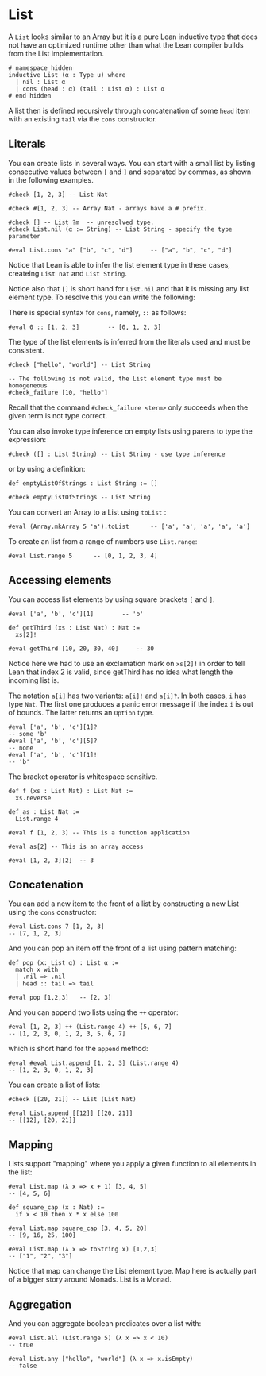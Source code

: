 # List

A `List` looks similar to an [Array](Array.md) but it is a pure Lean inductive type that does not
have an optimized runtime other than what the Lean compiler builds from the List implementation.

```lean
# namespace hidden
inductive List (α : Type u) where
  | nil : List α
  | cons (head : α) (tail : List α) : List α
# end hidden
```

A list then is defined recursively through concatenation of some `head` item with an existing `tail`
via the `cons` constructor.

## Literals

You can create lists in several ways. You can start with a small list by listing consecutive values between
`[` and `]` and separated by commas, as shown in the following examples.

```lean
#check [1, 2, 3] -- List Nat

#check #[1, 2, 3] -- Array Nat - arrays have a # prefix.

#check [] -- List ?m  -- unresolved type.
#check List.nil (α := String) -- List String - specify the type parameter

#eval List.cons "a" ["b", "c", "d"]     -- ["a", "b", "c", "d"]
```

Notice that Lean is able to infer the list element type in these cases, createing `List nat` and `List String`.

Notice also that `[]` is short hand for `List.nil` and that it is missing any list element type. To
resolve this you can write the following:

There is special syntax for `cons`, namely, `::` as follows:

```lean
#eval 0 :: [1, 2, 3]        -- [0, 1, 2, 3]
```

The type of the list elements is inferred from the literals used and must be consistent.
```lean
#check ["hello", "world"] -- List String

-- The following is not valid, the List element type must be homogeneous
#check_failure [10, "hello"]
```
Recall that the command `#check_failure <term>` only succeeds when the given term is not type correct.

You can also invoke type inference on empty lists using parens to type the expression:
```lean
#check ([] : List String) -- List String - use type inference
```

or by using a definition:

```lean
def emptyListOfStrings : List String := []

#check emptyListOfStrings -- List String
```

You can convert an Array to a List using `toList` :

```lean
#eval (Array.mkArray 5 'a').toList      -- ['a', 'a', 'a', 'a', 'a']
```

To create an list from a range of numbers use `List.range`:

```lean
#eval List.range 5      -- [0, 1, 2, 3, 4]
```

## Accessing elements

You can access list elements by using square brackets `[` and `]`.
```lean
#eval ['a', 'b', 'c'][1]        -- 'b'

def getThird (xs : List Nat) : Nat :=
  xs[2]!

#eval getThird [10, 20, 30, 40]     -- 30
```
Notice here we had to use an exclamation mark on `xs[2]!` in order to tell Lean that
index 2 is valid, since getThird has no idea what length the incoming list is.

The notation `a[i]` has two variants: `a[i]!` and `a[i]?`. In both cases, `i` has type `Nat`. The
first one produces a panic error message if the index `i` is out of bounds. The latter returns an
`Option` type.


```lean
#eval ['a', 'b', 'c'][1]?
-- some 'b'
#eval ['a', 'b', 'c'][5]?
-- none
#eval ['a', 'b', 'c'][1]!
-- 'b'
```

The bracket operator is whitespace sensitive.
```lean
def f (xs : List Nat) : List Nat :=
  xs.reverse

def as : List Nat :=
  List.range 4

#eval f [1, 2, 3] -- This is a function application

#eval as[2] -- This is an array access

#eval [1, 2, 3][2]  -- 3
```

## Concatenation

You can add a new item to the front of a list by constructing a new List using the `cons`
constructor:

```lean
#eval List.cons 7 [1, 2, 3]
-- [7, 1, 2, 3]
```

And you can pop an item off the front of a list using pattern matching:

```lean
def pop (x: List α) : List α :=
  match x with
  | .nil => .nil
  | head :: tail => tail

#eval pop [1,2,3]   -- [2, 3]
```

And you can append two lists using the `++` operator:

```lean
#eval [1, 2, 3] ++ (List.range 4) ++ [5, 6, 7]
-- [1, 2, 3, 0, 1, 2, 3, 5, 6, 7]
```
which is short hand for the `append` method:

```lean
#eval #eval List.append [1, 2, 3] (List.range 4)
-- [1, 2, 3, 0, 1, 2, 3]
```

You can create a list of lists:

```lean
#check [[20, 21]] -- List (List Nat)

#eval List.append [[12]] [[20, 21]]
-- [[12], [20, 21]]
```

## Mapping

Lists support "mapping" where you apply a given function to all elements in the list:

```lean
#eval List.map (λ x => x + 1) [3, 4, 5]
-- [4, 5, 6]

def square_cap (x : Nat) :=
  if x < 10 then x * x else 100

#eval List.map square_cap [3, 4, 5, 20]
-- [9, 16, 25, 100]

#eval List.map (λ x => toString x) [1,2,3]
-- ["1", "2", "3"]
```

Notice that map can change the List element type.  Map here is actually part of a bigger
story around Monads.  List is a Monad.

## Aggregation

And you can aggregate boolean predicates over a list with:

```lean
#eval List.all (List.range 5) (λ x => x < 10)
-- true

#eval List.any ["hello", "world"] (λ x => x.isEmpty)
-- false
```

